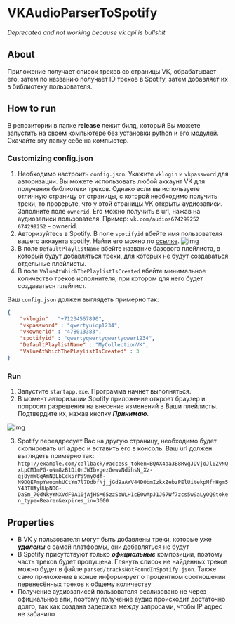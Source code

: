 # VKAudioParserToSpotify
*Deprecated and not working because vk api is bullshit*
## About
Приложение получает список треков со страницы VK, обрабатывает его, затем по названию получает ID треков в Spotify, затем добавляет их в библиотеку пользователя.
## How to run
В репозитории в папке **release** лежит билд, который Вы можете запустить на своем компьютере без установки python и его модулей. Скачайте эту папку себе на компьютер.
### Customizing config.json
1. Необходимо настроить `config.json`. Укажите `vklogin` и `vkpassword` для авторизации. Вы можете использовать любой аккаунт VK для получения библиотеки треков. Однако если вы используете отличную страницу от страницы, с которой необходимо получить треки, то проверьте, что у этой страницы VK открыты аудиозаписи. Заполните поле `ownerid`. Его можно получить в url, нажав на аудиозаписи пользователя. Пример: `vk.com/audios674299252` `674299252` - ownerid.
2. Авторизуйтесь в Spotify. В поле `spotifyid` вбейте имя пользователя вашего аккаунта spotify. Найти его можно по [ссылке](https://www.spotify.com/kg-ru/account/overview/). ![img](images/spotify1.jpg)
3. В поле `DefaultPlaylistName` вбейте название базового плейлиста, в который будут добавляться треки, для которых не будут создаваться отдельные плейлисты.
4. В поле `ValueAtWhichThePlaylistIsCreated` вбейте минимальное количество треков исполнителя, при котором для него будет создаваться плейлист.

Ваш `config.json` должен выглядеть примерно так:
```json
{
    "vklogin" : "+71234567890",
    "vkpassword" : "qwertyuiop1234",
    "vkownerid" : "478013383",
    "spotifyid" : "qwertyqwertyqwertyqwer1234",
    "DefaultPlaylistName" : "MyCollectionVK",
    "ValueAtWhichThePlaylistIsCreated" : 3
}
```
### Run
1. Запустите `startapp.exe`. Программа начнет выполняться.
2. В момент авторизации Spotify приложение откроет браузер и попросит разрешения на внесение изменений в Ваши плейлисты. Подтвердите их, нажав кнопку _**Принимаю**_. 

![img](images/spotify2.png)

3. Spotify переадресует Вас на другую страницу, необходимо будет скопировать url адрес и вставить его в консоль. Ваш url должен выглядеть примерно так: `http://example.com/callback/#access_token=BQAX4aa3B8RvgJDVjoJl0ZvNQxLpCMJmPG-oNm8zB1Di0nJWIbvgezGewvNdihsN_Xz-qj8ymW8qAmNBLbCck5rPs9my0df-N9DQEPmpYwobmhUCtYn7l7DdbfNj_jGd9aAWV44D0bmIzkxZebzPElUitekpMfnHgm5Y43TUAyUUpNOG-DaSm_70dNkyYNXVdF0A10jAjHSM65zzSbWLH1cE0wApJ1J67Wf7zcs5w9aLyOQ&token_type=Bearer&expires_in=3600`
## Properties
- В VK у пользователя могут быть добавлены треки, которые уже _**удалены**_ с самой платформы, они добавляться не будут
- В Spotify присутствуют только _**официальные**_ композиции, поэтому часть треков будет пропущена. Глянуть список не найденных треков можно будет в файле `parsed/tracksNotFoundInSpotify.json`. Также само приложение в конце информирует о процентном соотношении перенесённых треков к общему количеству
- Получение аудиозаписей пользователя реализовано не через официальное апи, поэтому получение аудио происходит достаточно долго, так как создана задержка между запросами, чтобы IP адрес не забанило

